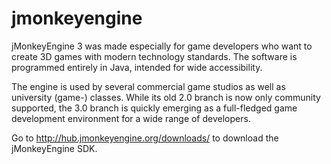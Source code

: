 jmonkeyengine
=============

jMonkeyEngine 3 was made especially for game developers who want to create 3D games with modern technology standards. The software is programmed entirely in Java, intended for wide accessibility.

The engine is used by several commercial game studios as well as university (game-) classes. While its old 2.0 branch is now only community supported, the 3.0 branch is quickly emerging as a full-fledged game development environment for a wide range of developers.

Go to http://hub.jmonkeyengine.org/downloads/ to download the jMonkeyEngine SDK.
